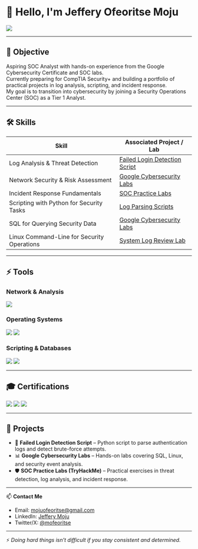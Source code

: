 # 👋 Hello, I'm Jeffery Ofeoritse Moju
<a href="https://www.linkedin.com/in/moju-jeffrey-5b7338253"><img src="https://img.shields.io/badge/-LinkedIn-0072b1?&style=for-the-badge&logo=linkedin&logoColor=white" /></a>

---

## 🎯 Objective  
Aspiring SOC Analyst with hands-on experience from the Google Cybersecurity Certificate and SOC labs.  
Currently preparing for CompTIA Security+ and building a portfolio of practical projects in log analysis, scripting, and incident response.  
My goal is to transition into cybersecurity by joining a Security Operations Center (SOC) as a Tier 1 Analyst.  

---

## 🛠 Skills  

| Skill                                         | Associated Project / Lab   |
|-----------------------------------------------|----------------------------|
| Log Analysis & Threat Detection               | [Failed Login Detection Script](#) |
| Network Security & Risk Assessment            | [Google Cybersecurity Labs](#) |
| Incident Response Fundamentals                | [SOC Practice Labs](#) |
| Scripting with Python for Security Tasks      | [Log Parsing Scripts](#) |
| SQL for Querying Security Data                | [Google Cybersecurity Labs](#) |
| Linux Command-Line for Security Operations    | [System Log Review Lab](#) |

---

## ⚡ Tools  

### Network & Analysis  
<div>
    <img src="https://img.shields.io/badge/-Wireshark-1679A7?&style=for-the-badge&logo=Wireshark&logoColor=white" />
</div>

### Operating Systems  
<div>
    <img src="https://img.shields.io/badge/-Linux-FCC624?&style=for-the-badge&logo=Linux&logoColor=black" />
    <img src="https://img.shields.io/badge/-Windows_Logs-0078D4?&style=for-the-badge&logo=Windows&logoColor=white" />
</div>

### Scripting & Databases  
<div>
    <img src="https://img.shields.io/badge/-Python-3776AB?&style=for-the-badge&logo=python&logoColor=white" />
    <img src="https://img.shields.io/badge/-SQL-336791?&style=for-the-badge&logo=postgresql&logoColor=white" />
</div>

---

## 🎓 Certifications  

<div>
<img src="https://img.shields.io/badge/-Google_Cybersecurity_Certificate-34A853?&style=for-the-badge&logo=Google&logoColor=white" />
<img src="https://img.shields.io/badge/-CompTIA_Security%2B_(in_progress)-FF0000?&style=for-the-badge&logo=CompTIA&logoColor=white" />
<img src="https://img.shields.io/badge/-Cisco_Intro_to_Cybersecurity-1BA0D7?&style=for-the-badge&logo=Cisco&logoColor=white" />
</div>

---

## 📂 Projects  

- 🔎 **Failed Login Detection Script** – Python script to parse authentication logs and detect brute-force attempts.  
- 📊 **Google Cybersecurity Labs** – Hands-on labs covering SQL, Linux, and security event analysis.  
- 🛡 **SOC Practice Labs (TryHackMe)** – Practical exercises in threat detection, log analysis, and incident response.  

---

📫 **Contact Me**  
- Email: mojuofeoritse@gmail.com  
- LinkedIn: [Jeffery Moju](https://www.linkedin.com/in/moju-jeffrey-5b7338253)  
- Twitter/X: [@mofeoritse](https://twitter.com/mofeoritse)  

---
⚡ *Doing hard things isn’t difficult if you stay consistent and determined.*



